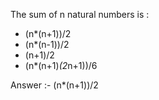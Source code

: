 The sum of n natural numbers is :

* (n*(n+1))/2
* (n*(n-1))/2
* (n+1)/2
* (n*(n+1)*(2*n+1))/6


Answer :- (n*(n+1))/2